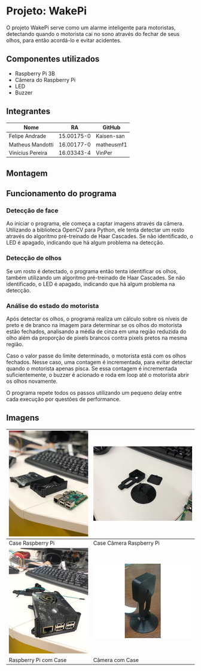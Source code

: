 # Projeto: WakePi
O projeto WakePi serve como um alarme inteligente para motoristas, detectando quando o motorista cai no sono através do fechar de seus olhos, para então acordá-lo e evitar acidentes.

## Componentes utilizados
- Raspberry Pi 3B
- Câmera do Raspberry Pi
- LED
- Buzzer

## Integrantes
Nome | RA | GitHub
------------ | ------------- | -------------
Felipe Andrade | 15.00175-0 | Kaisen-san
Matheus Mandotti | 16.00177-0 | matheusmf1
Vinícius Pereira | 16.03343-4 | VinPer

## Montagem

## Funcionamento do programa

### Detecção de face
Ao iniciar o programa, ele começa a captar imagens através da câmera. Utilizando a biblioteca OpenCV para Python, ele tenta detectar um rosto através do algoritmo pré-treinado de Haar Cascades. Se não identificado, o LED é apagado, indicando que há algum problema na detecção.

### Detecção de olhos
Se um rosto é detectado, o programa então tenta identificar os olhos, também utilizando um algoritmo pré-treinado de Haar Cascades. Se não identificado, o LED é apagado, indicando que há algum problema na detecção.

### Análise do estado do motorista
Após detectar os olhos, o programa realiza um cálculo sobre os níveis de preto e de branco na imagem para determinar se os olhos do motorista estão fechados, analisando a média de cinza em uma região reduzida do olho além da proporção de pixels brancos contra pixels pretos na mesma região.

Caso o valor passe do limite determinado, o motorista está com os olhos fechados. Nesse caso, uma contagem é incrementada, para evitar detectar quando o motorista apenas pisca. Se essa contagem é incrementada suficientemente, o buzzer é acionado e roda em loop até o motorista abrir os olhos novamente.

O programa repete todos os passos utilizando um pequeno delay entre cada execução por questões de performance.

## Imagens
![PiCase](https://raw.githubusercontent.com/Kaisen-san/wakepi/master/Imagens/piCase.jpg) | ![CameraCase](https://raw.githubusercontent.com/Kaisen-san/wakepi/master/Imagens/cameraCase.jpg)
------------ | ------------
Case Raspberry Pi | Case Câmera Raspberry Pi
![PiWithCase](https://raw.githubusercontent.com/Kaisen-san/wakepi/master/Imagens/piWithCase.jpg) | ![CameraWithCase](https://raw.githubusercontent.com/Kaisen-san/wakepi/master/Imagens/cameraWithCase.jpg)
Raspberry Pi com Case | Câmera com Case
